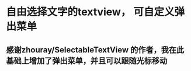 自由选择文字的textview， 可自定义弹出菜单
==============


感谢zhouray/SelectableTextView 的作者，我在此基础上增加了弹出菜单，并且可以跟随光标移动
---------------
